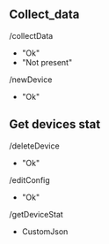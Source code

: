 ## Collect_data

/collectData

- "Ok"
- "Not present"

/newDevice

- "Ok"

## Get devices stat

/deleteDevice

- "Ok"

/editConfig

- "Ok"

/getDeviceStat

- CustomJson